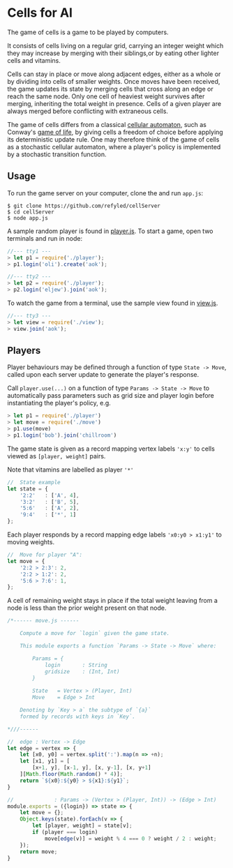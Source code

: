 # Cells for AI

The game of cells is a game to be played by computers.

It consists of cells living on a regular grid, carrying an integer weight 
which they may increase by merging with
their siblings,or by eating other lighter cells and vitamins. 

Cells can stay in place or move along adjacent edges, 
either as a whole or by dividing into cells of smaller weights. 
Once moves have been received, 
the game updates its state by merging cells 
that cross along an edge or reach the same node. 
Only one cell of heaviest weight survives after merging, 
inheriting the total weight in presence. 
Cells of a given player are always merged before conflicting 
with extraneous cells.  

The game of cells differs from a classical
[cellular automaton](https://en.wikipedia.org/wiki/Cellular_automaton), 
such as Conway's 
[game of life](https://en.wikipedia.org/wiki/Conway%27s_Game_of_Life),
by giving cells a freedom of choice before applying 
its deterministic update rule. 
One may therefore think of the game of cells as a stochastic cellular automaton,
where a player's policy is implemented by a stochastic transition function.

## Usage 

To run the game server on your computer, clone the and run `app.js`:
```
$ git clone https://github.com/refyled/cellServer
$ cd cellServer
$ node app.js
``` 

A sample random player is found in 
[player.js](https://github.com/opeltre/cellServer/blob/main/player.js). 
To start a game, open two terminals and run in node: 

```js
//--- tty1 ---
> let p1 = require('./player');
> p1.login('oli').create('aok');

//--- tty2 --- 
> let p2 = require('./player');
> p2.login('eljew').join('aok');
``` 

To watch the game from a terminal, use the sample view found in 
[view.js](https://github.com/opeltre/cellServer/blob/main/view.js).

```js
//--- tty3 ---
> let view = require('./view');
> view.join('aok');
``` 

## Players 

Player behaviours may be defined through a function of type `State -> Move`,
called upon each server update to generate the player's response. 

Call `player.use(...)` on a function of type
`Params -> State -> Move` to automatically pass parameters 
such as grid size and player login before instantiating the 
player's policy, e.g.   

```js 
> let p1 = require('./player')
> let move = require('./move')
> p1.use(move)
> p1.login('bob').join('chillroom')
```
 
The game state is given as a record mapping 
vertex labels `'x:y'` to cells 
viewed as `[player, weight]` 
pairs. 

Note that vitamins are labelled as player `'*'`

```js
//  State example
let state = {
    '2:2'   : ['A', 4],
    '3:2'   : ['B', 5],
    '5:6'   : ['A', 2],
    '9:4'   : ['*', 1]
};
```

Each player responds by a 
record mapping edge labels 
`'x0:y0 > x1:y1'` to moving weights.  

```js
//  Move for player "A":
let move = {
    '2:2 > 2:3': 2,
    '2:2 > 1:2': 2,
    '5:6 > 7:6': 1,
};
```

A cell of remaining weight stays in place 
if the total weight leaving from a node is less 
than the prior weight present on that node.  


```js
/*------ move.js ------

    Compute a move for `login` given the game state. 

    This module exports a function `Params -> State -> Move` where:

        Params = {
            login       : String
            gridsize    : (Int, Int)
        }
        
        State   = Vertex > (Player, Int) 
        Move    = Edge > Int

    Denoting by `Key > a` the subtype of `{a}` 
    formed by records with keys in `Key`. 

*///------

//  edge : Vertex -> Edge 
let edge = vertex => {
    let [x0, y0] = vertex.split(':').map(n => +n);
    let [x1, y1] = [
        [x+1, y], [x-1, y], [x, y-1], [x, y+1]
    ][Math.floor(Math.random() * 4)];
    return `${x0}:${y0} > ${x1}:${y1}`;
}

//             : Params -> (Vertex > (Player, Int)) -> (Edge > Int)
module.exports = ({login}) => state => {
    let move = {};
    Object.keys(state).forEach(v => {
        let [player, weight] = state[v];
        if (player === login) 
            move[edge(v)] = weight % 4 === 0 ? weight / 2 : weight;
    });
    return move; 
}
``` 
